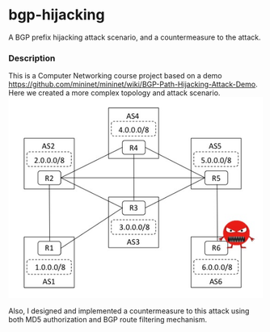 # bgp-hijacking
A BGP prefix hijacking attack scenario, and a countermeasure to the attack.

### Description

This is a Computer Networking course project based on a demo https://github.com/mininet/mininet/wiki/BGP-Path-Hijacking-Attack-Demo. Here we created a more complex topology and attack scenario.
![](hijack-scenario-figure.jpg)

Also, I designed and implemented a countermeasure to this attack using both MD5 authorization and BGP route filtering mechanism.
